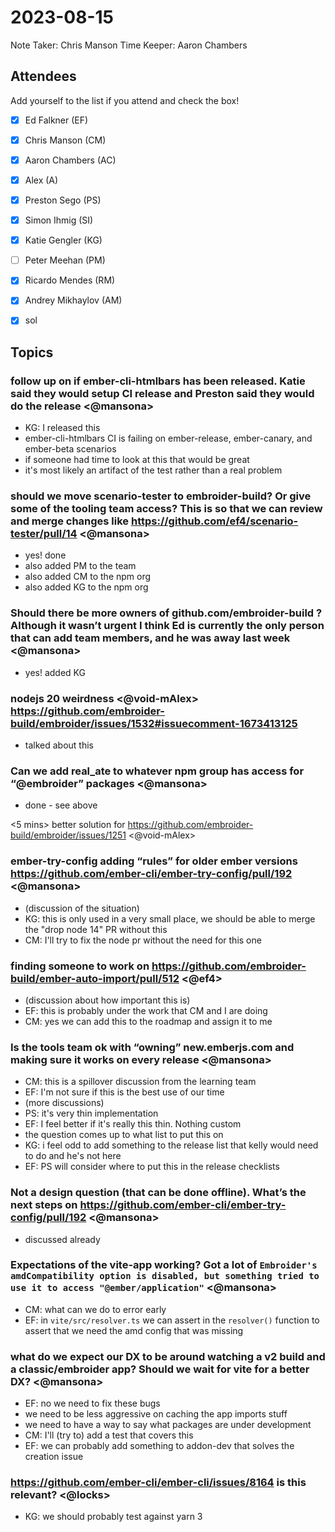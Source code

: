 # 2023-08-15

Note Taker: Chris Manson
Time Keeper: Aaron Chambers

## Attendees

Add yourself to the list if you attend and check the box!

- [x] Ed Falkner (EF)
- [x] Chris Manson (CM)
- [x] Aaron Chambers (AC)
- [x] Alex (A)
- [x] Preston Sego (PS)
- [x] Simon Ihmig (SI)
- [x] Katie Gengler (KG)
- [ ] Peter Meehan (PM)
- [x] Ricardo Mendes (RM)
- [x] Andrey Mikhaylov (AM)
- [x] sol


## Topics

### follow up on if ember-cli-htmlbars has been released. Katie said they would setup CI release and Preston said they would do the release <@mansona>

- KG: I released this
- ember-cli-htmlbars CI is failing on ember-release, ember-canary, and ember-beta scenarios
- if someone had time to look at this that would be great
- it's most likely an artifact of the test rather than a real problem

### should we move scenario-tester to embroider-build? Or give some of the tooling team access? This is so that we can review and merge changes like https://github.com/ef4/scenario-tester/pull/14 <@mansona>

- yes! done
- also added PM to the team
- also added CM to the npm org
- also added KG to the npm org

### Should there be more owners of github.com/embroider-build ? Although it wasn’t urgent I think Ed is currently the only person that can add team members, and he was away last week <@mansona>

- yes! added KG


### nodejs 20 weirdness <@void-mAlex> https://github.com/embroider-build/embroider/issues/1532#issuecomment-1673413125

- talked about this 

### Can we add real_ate to whatever npm group has access for “@embroider” packages <@mansona>

- done - see above


<5 mins> better solution for https://github.com/embroider-build/embroider/issues/1251 <@void-mAlex>

### ember-try-config adding “rules” for older ember versions https://github.com/ember-cli/ember-try-config/pull/192  <@mansona> 

- (discussion of the situation)
- KG: this is only used in a very small place, we should be able to merge the "drop node 14" PR without this
- CM: I'll try to fix the node pr without the need for this one 

### finding someone to work on https://github.com/embroider-build/ember-auto-import/pull/512 <@ef4>

- (discussion about how important this is)
- EF: this is probably under the work that CM and I are doing
- CM: yes we can add this to the roadmap and assign it to me

### Is the tools team ok with “owning” new.emberjs.com and making sure it works on every release <@mansona>

- CM: this is a spillover discussion from the learning team
- EF: I'm not sure if this is the best use of our time
- (more discussions)
- PS: it's very thin implementation
- EF: I feel better if it's really this thin. Nothing custom
- the question comes up to what list to put this on
- KG: i feel odd to add something to the release list that kelly would need to do and he's not here
- EF: PS will consider where to put this in the release checklists

### Not a design question (that can be done offline). What’s the next steps on https://github.com/ember-cli/ember-try-config/pull/192 <@mansona>

- discussed already

### Expectations of the vite-app working? Got a lot of `Embroider's amdCompatibility option is disabled, but something tried to use it to access "@ember/application"` <@mansona>

- CM: what can we do to error early
- EF: in `vite/src/resolver.ts` we can assert in the `resolver()` function to assert that we need the amd config that was missing

### what do we expect our DX to be around watching a v2 build and a classic/embroider app? Should we wait for vite for a better DX? <@mansona>

- EF: no we need to fix these bugs
- we need to be less aggressive on caching the app imports stuff
- we need to have a way to say what packages are under development
- CM: I'll (try to) add a test that covers this
- EF: we can probably add something to addon-dev that solves the creation issue

### https://github.com/ember-cli/ember-cli/issues/8164 is this relevant? <@locks>

- KG: we should probably test against yarn 3
